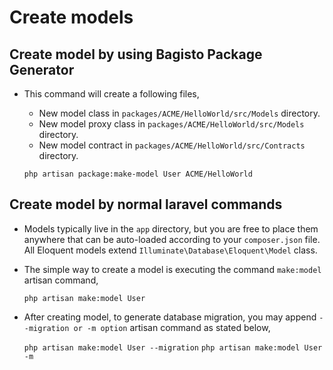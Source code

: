 # Create models

## Create model by using Bagisto Package Generator

- This command will create a following files,
  - New model class in `packages/ACME/HelloWorld/src/Models` directory.
  - New model proxy class in `packages/ACME/HelloWorld/src/Models` directory.
  - New model contract in `packages/ACME/HelloWorld/src/Contracts` directory.

  `php artisan package:make-model User ACME/HelloWorld`

## Create model by normal laravel commands

- Models typically live in the `app` directory, but you are free to place them anywhere that can be auto-loaded according to your `composer.json` file. All Eloquent models extend `Illuminate\Database\Eloquent\Model` class.

- The simple way to create a model is executing the command `make:model` artisan command,

    `php artisan make:model User`

- After creating model, to generate database migration, you may append `--migration or -m option` artisan command as stated below,

    `php artisan make:model User --migration`
    `php artisan make:model User -m`